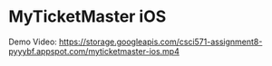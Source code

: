 # MyTicketMaster iOS

Demo Video: https://storage.googleapis.com/csci571-assignment8-pyyybf.appspot.com/myticketmaster-ios.mp4